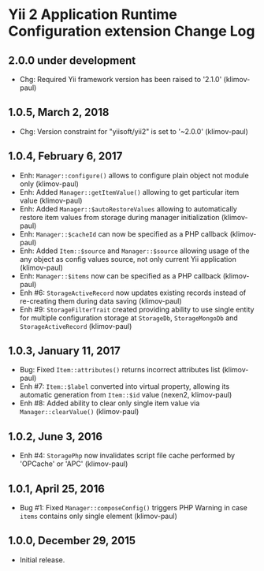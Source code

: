 Yii 2 Application Runtime Configuration extension Change Log
============================================================

2.0.0 under development
-----------------------

- Chg: Required Yii framework version has been raised to '2.1.0' (klimov-paul)


1.0.5, March 2, 2018
--------------------

- Chg: Version constraint for "yiisoft/yii2" is set to '~2.0.0' (klimov-paul)


1.0.4, February 6, 2017
-----------------------

- Enh: `Manager::configure()` allows to configure plain object not module only (klimov-paul)
- Enh: Added `Manager::getItemValue()` allowing to get particular item value (klimov-paul)
- Enh: Added `Manager::$autoRestoreValues` allowing to automatically restore item values from storage during manager initialization (klimov-paul)
- Enh: `Manager::$cacheId` can now be specified as a PHP callback (klimov-paul)
- Enh: Added `Item::$source` and `Manager::$source` allowing usage of the any object as config values source, not only current Yii application (klimov-paul)
- Enh: `Manager::$items` now can be specified as a PHP callback (klimov-paul)
- Enh #6: `StorageActiveRecord` now updates existing records instead of re-creating them during data saving (klimov-paul)
- Enh #9: `StorageFilterTrait` created providing ability to use single entity for multiple configuration storage at `StorageDb`, `StorageMongoDb` and `StorageActiveRecord` (klimov-paul)


1.0.3, January 11, 2017
-----------------------

- Bug: Fixed `Item::attributes()` returns incorrect attributes list (klimov-paul)
- Enh #7: `Item::$label` converted into virtual property, allowing its automatic generation from `Item::$id` value (nexen2, klimov-paul)
- Enh #8: Added ability to clear only single item value via `Manager::clearValue()` (klimov-paul)


1.0.2, June 3, 2016
-------------------

- Enh #4: `StoragePhp` now invalidates script file cache performed by 'OPCache' or 'APC' (klimov-paul)


1.0.1, April 25, 2016
---------------------

- Bug #1: Fixed `Manager::composeConfig()` triggers PHP Warning in case `items` contains only single element (klimov-paul)


1.0.0, December 29, 2015
------------------------

- Initial release.
